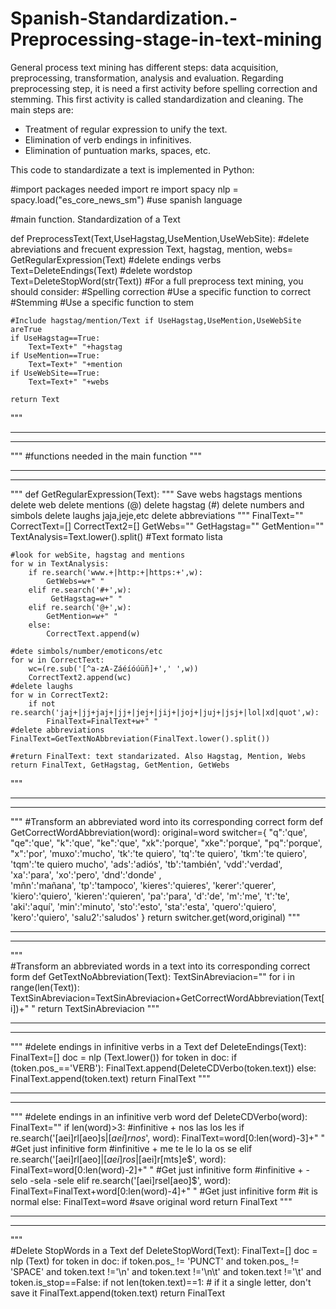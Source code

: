 # Spanish-Standardization.-Preprocessing-stage-in-text-mining

General process text mining has different steps: data acquisition, preprocessing, transformation, analysis and evaluation.
Regarding preprocessing step, it is need a first activity before spelling correction and stemming. This first activity is called standardization and cleaning. The main steps are:
  - Treatment of regular expression to unify the text.
  - Elimination of verb endings in infinitives.
  - Elimination of puntuation marks, spaces, etc. 

This code to standardizate a text is implemented in Python:

#import packages needed
import re
import spacy
nlp = spacy.load("es_core_news_sm") #use spanish language

#main function. Standardization of a Text

def PreprocessText(Text,UseHagstag,UseMention,UseWebSite):
    #delete abreviations and frecuent expression
    Text, hagstag, mention, webs= GetRegularExpression(Text)
    #delete endings verbs
    Text=DeleteEndings(Text)
    #delete wordstop 
    Text=DeleteStopWord(str(Text))
    #For a full preprocess text mining, you should consider:
    #Spelling correction
	#Use a specific function to correct
    #Stemming
	#Use a specific function to stem
    
    #Include hagstag/mention/Text if UseHagstag,UseMention,UseWebSite areTrue
    if UseHagstag==True:
        Text=Text+" "+hagstag
    if UseMention==True:
        Text=Text+" "+mention
    if UseWebSite==True:
        Text=Text+" "+webs

    return Text
"""
***********************
***********************
""" 
#functions needed in the main function
"""
***********************
***********************
""" 
def GetRegularExpression(Text):
    """
    Save webs hagstags mentions
    delete web
    delete mentions (@)
    delete hagstag (#)
    delete numbers and simbols
    delete laughs jaja,jeje,etc
    delete abbreviations
    """
    FinalText=""
    CorrectText=[]
    CorrectText2=[]
    GetWebs=""
    GetHagstag=""
    GetMention=""
    TextAnalysis=Text.lower().split() #Text formato lista
    

    #look for webSite, hagstag and mentions
    for w in TextAnalysis:
        if re.search('www.+|http:+|https:+',w):
            GetWebs=w+" "
        elif re.search('#+',w):
             GetHagstag=w+" "
        elif re.search('@+',w):
            GetMention=w+" "
        else:
            CorrectText.append(w)
    
    #dete simbols/number/emoticons/etc
    for w in CorrectText:
        wc=(re.sub('[^a-zA-Záéíóúüñ]+',' ',w))
        CorrectText2.append(wc)
    #delete laughs
    for w in CorrectText2:
        if not re.search('jaj+|jj+jaj+|jj+|jej+|jij+|joj+|juj+|jsj+|lol|xd|quot',w):
            FinalText=FinalText+w+" "
    #delete abbreviations
    FinalText=GetTextNoAbbreviation(FinalText.lower().split())

    #return FinalText: text standarizated. Also Hagstag, Mention, Webs
    return FinalText, GetHagstag, GetMention, GetWebs

"""
***********************
***********************
""" 
#Transform an abbreviated word into its corresponding correct form
def GetCorrectWordAbbreviation(word):
    original=word
    switcher={
            "q":'que',
            "qe":'que',
            "k":'que',
            "ke":'que',
            "xk":'porque',
            "xke":'porque',
            "pq":'porque',
            "x":'por',
            'muxo':'mucho',
            'tk':'te quiero',
            'tq':'te quiero',
            'tkm':'te quiero',
            'tqm':'te quiero mucho',
            'ads':'adiós',
            'tb':'también',
            'vdd':'verdad',
            'xa':'para',
            'xo':'pero',
            'dnd':'donde' ,  
            'mñn':'mañana',
            'tp':'tampoco',
            'kieres':'quieres',
            'kerer':'querer',
            'kiero':'quiero',
            'kieren':'quieren',
            'pa':'para',
            'd':'de',
            'm':'me',
            't':'te',
            'aki':'aquí',
            'min':'minuto',
            'sto':'esto',
            'sta':'esta',
            'quero':'quiero',
            'kero':'quiero',
            'salu2':'saludos'
            }
    return switcher.get(word,original)
"""
***********************
***********************
"""  
#Transform an abbreviated words in a text into its corresponding correct form
def GetTextNoAbbreviation(Text):
    TextSinAbreviacion=""
    for i in range(len(Text)):
        TextSinAbreviacion=TextSinAbreviacion+GetCorrectWordAbbreviation(Text[i])+" "
    return TextSinAbreviacion
"""
***********************
***********************
"""
#delete endings in infinitive verbs in a Text
def DeleteEndings(Text):
    FinalText=[]
    doc = nlp (Text.lower())
    for token in doc:
        if (token.pos_=='VERB'):
            FinalText.append(DeleteCDVerbo(token.text))
        else:
            FinalText.append(token.text)
    return FinalText
"""
***********************
***********************
"""
#delete endings in an infinitive verb word
def DeleteCDVerbo(word):
    FinalText=""
    if len(word)>3:
	#infinitive + nos las los les
        if re.search('[aei]rl[aeo]s$|[aei]rnos$', word):
            FinalText=word[0:len(word)-3]+" " #Get just infinitive form
        #infinitive + me te le lo la os se
        elif re.search('[aei]rl[aeo]$|[aei]ros$|[aei]r[mts]e$', word):
            FinalText=word[0:len(word)-2]+" " #Get just infinitive form
        #infinitive + -selo -sela -sele
        elif  re.search('[aei]rsel[aeo]$', word):
            FinalText=FinalText+word[0:len(word)-4]+" " #Get just infinitive form
        #it is normal
        else:
            FinalText=word #save original word
    return FinalText
"""
***********************
***********************
"""  
#Delete StopWords in a Text
def DeleteStopWord(Text):
    FinalText=[]
    doc = nlp (Text)
    for token in doc: 
        if token.pos_ != 'PUNCT' and token.pos_ != 'SPACE' and token.text !='\n' and token.text !='\n\t' and token.text !='\t' and token.is_stop==False:
            if not len(token.text)==1: # if it a single letter, don't save it
                FinalText.append(token.text)
    return FinalText
